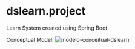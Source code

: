 # dslearn.project
Learn System created using Spring Boot. 

Conceptual Model:
![modelo-conceitual-dslearn](https://user-images.githubusercontent.com/100232776/198044022-8f8859f4-3ac2-47fe-ae24-ac3ca07532b0.png)
